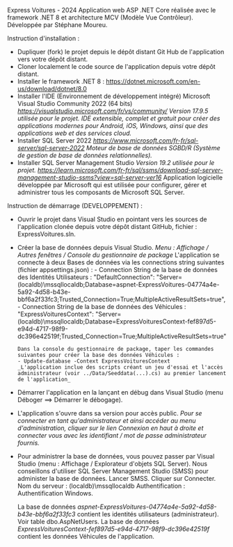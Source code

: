 Express Voitures - 2024
Application web ASP .NET Core réalisée avec le framework .NET 8 et architecture MCV (Modèle Vue Contrôleur).
Développée par Stéphane Moureu.

Instruction d'installation :
- Dupliquer (fork) le projet depuis le dépôt distant Git Hub de l'application vers votre dépôt distant.
- Cloner localement le code source de l'application depuis votre dépôt distant.
- Installer le framework .NET 8 : https://dotnet.microsoft.com/en-us/download/dotnet/8.0
- Installer l'IDE (Environnement de développement intégré) Microsoft Visual Studio Community 2022 (64 bits) 
      _https://visualstudio.microsoft.com/fr/vs/community/_
      _Version 17.9.5 utilisée pour le projet._
      _IDE extensible, complet et gratuit pour créer des applications modernes pour Android, iOS, Windows, ainsi que
      des applications web et des services cloud._
- Installer SQL Server 2022
      _https://www.microsoft.com/fr-fr/sql-server/sql-server-2022_
      _Moteur de base de données SGBD/R (Système de gestion de base de données relationnelles)._
- Installer SQL Server Management Studio
        _Version 19.2 utilisée pour le projet._
        _https://learn.microsoft.com/fr-fr/sql/ssms/download-sql-server-management-studio-ssms?view=sql-server-ver16_
        Application logicielle développée par Microsoft qui est utilisée pour configurer, gérer et administrer tous les composants de Microsoft SQL Server.

  
Instruction de démarrage (DEVELOPPEMENT) :
- Ouvrir le projet dans Visual Studio en pointant vers les sources de l'application clonée depuis votre dépôt distant GitHub, fichier : ExpressVoitures.sln.
  
- Créer la base de données depuis Visual Studio.
      _Menu : Affichage / Autres fenêtres / Console du gestionnaire de package_
      L'application se connecte à deux Bases de données via les connections string suivantes (fichier appsettings.json) :
      - Connection String de la base de données des Identités Utilisateurs : "DefaultConnection": "Server=(localdb)\\mssqllocaldb;Database=aspnet-ExpressVoitures-04774a4e-5a92-4d58-b43e-bbf6a2f33fc3;Trusted_Connection=True;MultipleActiveResultSets=true",
      - Connection String de la base de données des Véhicules : "ExpressVoituresContext": "Server=(localdb)\\mssqllocaldb;Database=ExpressVoituresContext-fef897d5-e94d-4717-98f9-dc396e42519f;Trusted_Connection=True;MultipleActiveResultSets=true"
      
      Dans la console du gestionnaire de package, taper les commandes suivantes pour créer la base des données Véhicules :      
      - Update-database -Context ExpressVoituresContext
      _L'application inclue des scripts créant un jeu d'essai et l'accès administrateur (voir ../Data/Seeddata(...).cs) au premier lancement de l'application_
  
- Démarrer l'application en la lançant en débug dans Visual Studio (menu Déboger ==> Démarrer le débogage).
  
- L'application s'ouvre dans sa version pour accès public.
      _Pour se connecter en tant qu'administrateur et ainsi accéder au menu d'administration, cliquer sur le lien Connexion en haut à droite et connecter vous avec les identifiant / mot de passe administrateur fournis._
  
- Pour administrer la base de données, vous pouvez passer par Visual Studio (menu : Affichage / Explorateur d'objets SQL Server).
  Nous conseillons d'utiliser SQL Server Management Studio (SMSS) pour administer la base de données.
    Lancer SMSS.
    Cliquer sur Connecter.
    Nom du serveur : (localdb)\mssqllocaldb
    Authentification : Authentification Windows.

    La base de données _aspnet-ExpressVoitures-04774a4e-5a92-4d58-b43e-bbf6a2f33fc3_ contient les identités utilisateurs (administrateur).
    Voir table dbo.AspNetUsers.
    La base de données _ExpressVoituresContext-fef897d5-e94d-4717-98f9-dc396e42519f_ contient les données Véhicules de l'application.
    
  

